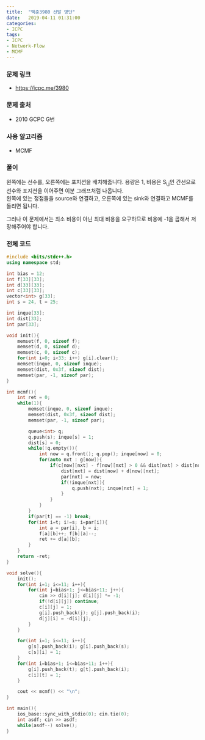 ```yaml
---
title:  "백준3980 선발 명단"
date:   2019-04-11 01:31:00
categories:
- ICPC
tags:
- ICPC
- Network-Flow
- MCMF
---
```


### 문제 링크
* https://icpc.me/3980

### 문제 출처
* 2010 GCPC G번

### 사용 알고리즘
* MCMF

### 풀이
왼쪽에는 선수를, 오른쪽에는 포지션을 배치해줍니다. 용량은 1, 비용은 S<sub>i,j</sub>인 간선으로 선수와 포지션을 이어주면 이분 그래프처럼 나옵니다.<br>
왼쪽에 있는 정점들을 source와 연결하고, 오른쪽에 있는 sink와 연결하고 MCMF를 돌리면 됩니다.

그러나 이 문제에서는 최소 비용이 아닌 최대 비용을 요구하므로 비용에 -1을 곱해서 저장해주어야 합니다.

### 전체 코드
```cpp
#include <bits/stdc++.h>
using namespace std;

int bias = 12;
int f[33][33];
int d[33][33];
int c[33][33];
vector<int> g[33];
int s = 24, t = 25;

int inque[33];
int dist[33];
int par[33];

void init(){
	memset(f, 0, sizeof f);
	memset(d, 0, sizeof d);
	memset(c, 0, sizeof c);
	for(int i=0; i<33; i++) g[i].clear();
	memset(inque, 0, sizeof inque);
	memset(dist, 0x3f, sizeof dist);
	memset(par, -1, sizeof par);
}

int mcmf(){
	int ret = 0;
	while(1){
		memset(inque, 0, sizeof inque);
		memset(dist, 0x3f, sizeof dist);
		memset(par, -1, sizeof par);

		queue<int> q;
		q.push(s); inque[s] = 1;
		dist[s] = 0;
		while(!q.empty()){
			int now = q.front(); q.pop(); inque[now] = 0;
			for(auto nxt : g[now]){
				if(c[now][nxt] - f[now][nxt] > 0 && dist[nxt] > dist[now] + d[now][nxt]){
					dist[nxt] = dist[now] + d[now][nxt];
					par[nxt] = now;
					if(!inque[nxt]){
						q.push(nxt); inque[nxt] = 1;
					}
				}
			}
		}
		if(par[t] == -1) break;
		for(int i=t; i!=s; i=par[i]){
			int a = par[i], b = i;
			f[a][b]++; f[b][a]--;
			ret += d[a][b];
		}
	}
	return -ret;
}

void solve(){
	init();
	for(int i=1; i<=11; i++){
		for(int j=bias+1; j<=bias+11; j++){
			cin >> d[i][j]; d[i][j] *= -1;
			if(!d[i][j]) continue;
			c[i][j] = 1;
			g[i].push_back(j); g[j].push_back(i);
			d[j][i] = -d[i][j];
		}
	}

	for(int i=1; i<=11; i++){
		g[s].push_back(i); g[i].push_back(s);
		c[s][i] = 1;
	}
	for(int i=bias+1; i<=bias+11; i++){
		g[i].push_back(t); g[t].push_back(i);
		c[i][t] = 1;
	}

	cout << mcmf() << "\n";
}

int main(){
	ios_base::sync_with_stdio(0); cin.tie(0);
	int asdf; cin >> asdf;
	while(asdf--) solve();
}
```
